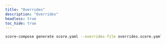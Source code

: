 ```yaml
---
title: "Overrides"
description: "Overrides"
headless: true
toc_hide: true
---
```


```bash
score-compose generate score.yaml --overrides-file overrides.score.yaml
```
